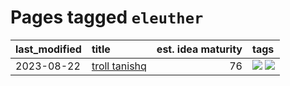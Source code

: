 # Pages tagged `eleuther`

|last_modified|title|est. idea maturity|tags
|:---|:---|---:|:---|
|2023-08-22|[troll tanishq](../troll_tanishq.md)|76|[![](https://img.shields.io/badge/tag-eleuther-869cae)](../tags/eleuther.md) [![](https://img.shields.io/badge/tag-trash-3c7f53)](../tags/trash.md)|